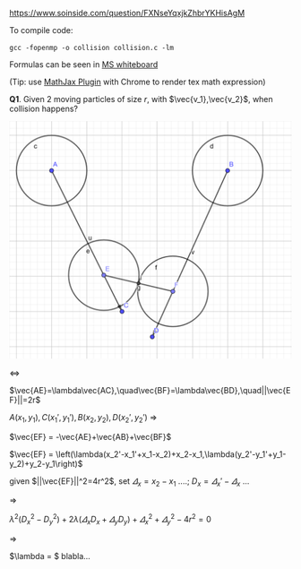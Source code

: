 https://www.soinside.com/question/FXNseYqxjkZhbrYKHisAgM

To compile code: 
```
gcc -fopenmp -o collision collision.c -lm
```

Formulas can be seen in [MS whiteboard](https://wbd.ms/share/v2/aHR0cHM6Ly93aGl0ZWJvYXJkLm1pY3Jvc29mdC5jb20vYXBpL3YxLjAvd2hpdGVib2FyZHMvcmVkZWVtLzhkMTA5YWQwZGRjMDQxZGZhZjA4MjhlNDY3ZTI3NzRhX0JCQTcxNzYyLTEyRTAtNDJFMS1CMzI0LTVCMTMxRjQyNEUzRA==)

(Tip: use [MathJax Plugin](https://chrome.google.com/webstore/detail/mathjax-plugin-for-github/ioemnmodlmafdkllaclgeombjnmnbima) with Chrome to render tex math expression)

**Q1**. Given 2 moving particles of size $r$, with $\vec{v_1},\vec{v_2}$, when collision happens?

![](./figs/colli.png)

$\iff$

$\vec{AE}=\lambda\vec{AC},\quad\vec{BF}=\lambda\vec{BD},\quad||\vec{EF}||=2r$

$A(x_1,y_1), C(x_1',y_1'), B(x_2,y_2), D(x_2',y_2')$  $\Rightarrow$

$\vec{EF} = -\vec{AE}+\vec{AB}+\vec{BF}$

$\vec{EF} = \left(\lambda(x_2'-x_1'+x_1-x_2)+x_2-x_1,\lambda(y_2'-y_1'+y_1-y_2)+y_2-y_1\right)$

given $||\vec{EF}||^2=4r^2$, set $\varDelta_x=x_2-x_1$ ....; $D_x = \varDelta_x'-\varDelta_x$ ...

$\Rightarrow$

$\lambda^2(D_x^2-D_y^2)+2\lambda(\varDelta_xD_x+\varDelta_yD_y)+\varDelta_x^2+\varDelta_y^2-4r^2=0$

$\Rightarrow$

$\lambda = $ blabla...